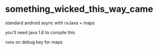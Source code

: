 # something_wicked_this_way_came
standard android async with rxJava + maps

you'll need java 1.8 to compile this

runs on debug key for maps
